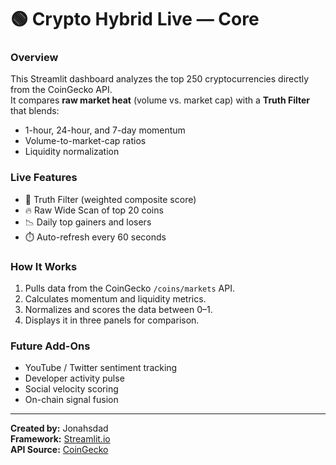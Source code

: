 # 🟢 Crypto Hybrid Live — Core

### Overview
This Streamlit dashboard analyzes the top 250 cryptocurrencies directly from the CoinGecko API.  
It compares **raw market heat** (volume vs. market cap) with a **Truth Filter** that blends:
- 1-hour, 24-hour, and 7-day momentum
- Volume-to-market-cap ratios
- Liquidity normalization

### Live Features
- 🧭 Truth Filter (weighted composite score)
- 🔥 Raw Wide Scan of top 20 coins
- 📉 Daily top gainers and losers
- ⏱️ Auto-refresh every 60 seconds

### How It Works
1. Pulls data from the CoinGecko `/coins/markets` API.  
2. Calculates momentum and liquidity metrics.  
3. Normalizes and scores the data between 0–1.  
4. Displays it in three panels for comparison.

### Future Add-Ons
- YouTube / Twitter sentiment tracking  
- Developer activity pulse  
- Social velocity scoring  
- On-chain signal fusion  

---

**Created by:** Jonahsdad  
**Framework:** [Streamlit.io](https://streamlit.io)  
**API Source:** [CoinGecko](https://www.coingecko.com/en/api)
